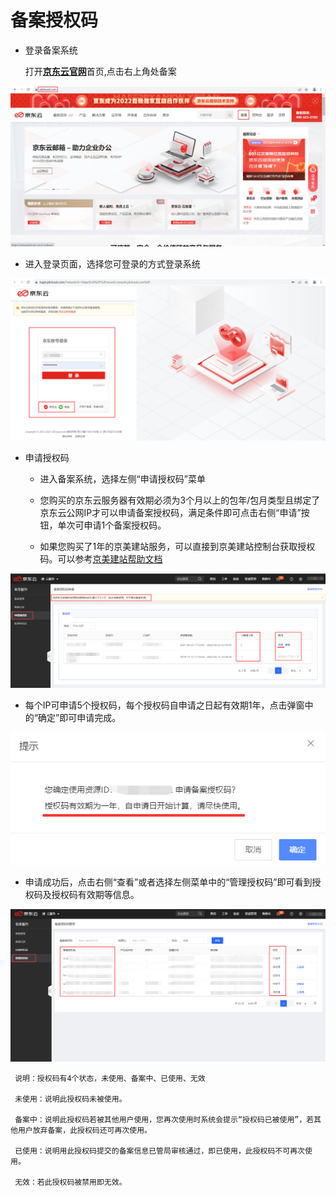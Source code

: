 # 备案授权码

- 登录备案系统

   打开[**京东云官网**](https://www.jdcloud.com/)首页,点击右上角处备案

![img](../../../../../image/ICP-License-Service/New-beian/1-homepage.png)

- 进入登录页面，选择您可登录的方式登录系统

![img](../../../../../image/ICP-License-Service/New-beian/2-login.png)

- 申请授权码

  - 进入备案系统，选择左侧“申请授权码”菜单
  
  - 您购买的京东云服务器有效期必须为3个月以上的包年/包月类型且绑定了京东云公网IP才可以申请备案授权码，满足条件即可点击右侧“申请”按钮，单次可申请1个备案授权码。

  - 如果您购买了1年的京美建站服务，可以直接到京美建站控制台获取授权码。可以参考[京美建站帮助文档](https://docs.jdcloud.com/cn/jdcloud-site/configure_domain)

 ![img](../../../../../image/ICP-License-Service/New-beian/ip-record-1.png)
 
  - 每个IP可申请5个授权码，每个授权码自申请之日起有效期1年，点击弹窗中的“确定”即可申请完成。

 ![img](../../../../../image/ICP-License-Service/New-beian/ip-record-2-2.png)

- 申请成功后，点击右侧“查看”或者选择左侧菜单中的“管理授权码”即可看到授权码及授权码有效期等信息。

 ![img](../../../../../image/ICP-License-Service/New-beian/ip-record-3.png)



```
 说明：授权码有4个状态，未使用、备案中、已使用、无效

 未使用：说明此授权码未被使用。

 备案中：说明此授权码若被其他用户使用，您再次使用时系统会提示“授权码已被使用”，若其他用户放弃备案，此授权码还可再次使用。

 已使用：说明用此授权码提交的备案信息已管局审核通过，即已使用，此授权码不可再次使用。

 无效：若此授权码被禁用即无效。
 
 ```
